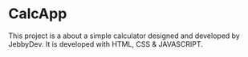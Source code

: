 # CalcApp
This project is a about a simple calculator designed and developed by JebbyDev. It is developed with HTML, CSS &amp; JAVASCRIPT.
